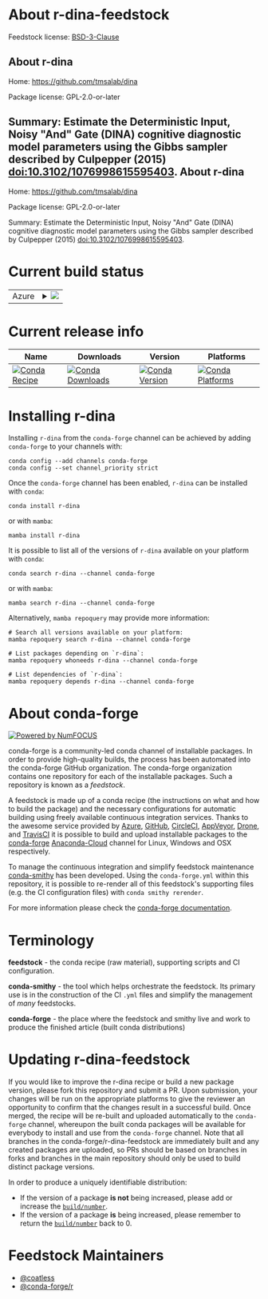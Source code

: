 About r-dina-feedstock
======================

Feedstock license: [BSD-3-Clause](https://github.com/conda-forge/r-dina-feedstock/blob/main/LICENSE.txt)

About r-dina
------------

Home: https://github.com/tmsalab/dina

Package license: GPL-2.0-or-later

Summary: Estimate the Deterministic Input, Noisy "And" Gate (DINA) cognitive diagnostic model parameters using the Gibbs sampler described by Culpepper (2015) <doi:10.3102/1076998615595403>.
About r-dina
------------

Home: https://github.com/tmsalab/dina

Package license: GPL-2.0-or-later

Summary: Estimate the Deterministic Input, Noisy "And" Gate (DINA) cognitive diagnostic model parameters using the Gibbs sampler described by Culpepper (2015) <doi:10.3102/1076998615595403>.

Current build status
====================


<table>
    
  <tr>
    <td>Azure</td>
    <td>
      <details>
        <summary>
          <a href="https://dev.azure.com/conda-forge/feedstock-builds/_build/latest?definitionId=11599&branchName=main">
            <img src="https://dev.azure.com/conda-forge/feedstock-builds/_apis/build/status/r-dina-feedstock?branchName=main">
          </a>
        </summary>
        <table>
          <thead><tr><th>Variant</th><th>Status</th></tr></thead>
          <tbody><tr>
              <td>linux_64_r_base4.2</td>
              <td>
                <a href="https://dev.azure.com/conda-forge/feedstock-builds/_build/latest?definitionId=11599&branchName=main">
                  <img src="https://dev.azure.com/conda-forge/feedstock-builds/_apis/build/status/r-dina-feedstock?branchName=main&jobName=linux&configuration=linux%20linux_64_r_base4.2" alt="variant">
                </a>
              </td>
            </tr><tr>
              <td>linux_64_r_base4.3</td>
              <td>
                <a href="https://dev.azure.com/conda-forge/feedstock-builds/_build/latest?definitionId=11599&branchName=main">
                  <img src="https://dev.azure.com/conda-forge/feedstock-builds/_apis/build/status/r-dina-feedstock?branchName=main&jobName=linux&configuration=linux%20linux_64_r_base4.3" alt="variant">
                </a>
              </td>
            </tr><tr>
              <td>osx_64_r_base4.2</td>
              <td>
                <a href="https://dev.azure.com/conda-forge/feedstock-builds/_build/latest?definitionId=11599&branchName=main">
                  <img src="https://dev.azure.com/conda-forge/feedstock-builds/_apis/build/status/r-dina-feedstock?branchName=main&jobName=osx&configuration=osx%20osx_64_r_base4.2" alt="variant">
                </a>
              </td>
            </tr><tr>
              <td>osx_64_r_base4.3</td>
              <td>
                <a href="https://dev.azure.com/conda-forge/feedstock-builds/_build/latest?definitionId=11599&branchName=main">
                  <img src="https://dev.azure.com/conda-forge/feedstock-builds/_apis/build/status/r-dina-feedstock?branchName=main&jobName=osx&configuration=osx%20osx_64_r_base4.3" alt="variant">
                </a>
              </td>
            </tr><tr>
              <td>win_64</td>
              <td>
                <a href="https://dev.azure.com/conda-forge/feedstock-builds/_build/latest?definitionId=11599&branchName=main">
                  <img src="https://dev.azure.com/conda-forge/feedstock-builds/_apis/build/status/r-dina-feedstock?branchName=main&jobName=win&configuration=win%20win_64_" alt="variant">
                </a>
              </td>
            </tr>
          </tbody>
        </table>
      </details>
    </td>
  </tr>
</table>

Current release info
====================

| Name | Downloads | Version | Platforms |
| --- | --- | --- | --- |
| [![Conda Recipe](https://img.shields.io/badge/recipe-r--dina-green.svg)](https://anaconda.org/conda-forge/r-dina) | [![Conda Downloads](https://img.shields.io/conda/dn/conda-forge/r-dina.svg)](https://anaconda.org/conda-forge/r-dina) | [![Conda Version](https://img.shields.io/conda/vn/conda-forge/r-dina.svg)](https://anaconda.org/conda-forge/r-dina) | [![Conda Platforms](https://img.shields.io/conda/pn/conda-forge/r-dina.svg)](https://anaconda.org/conda-forge/r-dina) |

Installing r-dina
=================

Installing `r-dina` from the `conda-forge` channel can be achieved by adding `conda-forge` to your channels with:

```
conda config --add channels conda-forge
conda config --set channel_priority strict
```

Once the `conda-forge` channel has been enabled, `r-dina` can be installed with `conda`:

```
conda install r-dina
```

or with `mamba`:

```
mamba install r-dina
```

It is possible to list all of the versions of `r-dina` available on your platform with `conda`:

```
conda search r-dina --channel conda-forge
```

or with `mamba`:

```
mamba search r-dina --channel conda-forge
```

Alternatively, `mamba repoquery` may provide more information:

```
# Search all versions available on your platform:
mamba repoquery search r-dina --channel conda-forge

# List packages depending on `r-dina`:
mamba repoquery whoneeds r-dina --channel conda-forge

# List dependencies of `r-dina`:
mamba repoquery depends r-dina --channel conda-forge
```


About conda-forge
=================

[![Powered by
NumFOCUS](https://img.shields.io/badge/powered%20by-NumFOCUS-orange.svg?style=flat&colorA=E1523D&colorB=007D8A)](https://numfocus.org)

conda-forge is a community-led conda channel of installable packages.
In order to provide high-quality builds, the process has been automated into the
conda-forge GitHub organization. The conda-forge organization contains one repository
for each of the installable packages. Such a repository is known as a *feedstock*.

A feedstock is made up of a conda recipe (the instructions on what and how to build
the package) and the necessary configurations for automatic building using freely
available continuous integration services. Thanks to the awesome service provided by
[Azure](https://azure.microsoft.com/en-us/services/devops/), [GitHub](https://github.com/),
[CircleCI](https://circleci.com/), [AppVeyor](https://www.appveyor.com/),
[Drone](https://cloud.drone.io/welcome), and [TravisCI](https://travis-ci.com/)
it is possible to build and upload installable packages to the
[conda-forge](https://anaconda.org/conda-forge) [Anaconda-Cloud](https://anaconda.org/)
channel for Linux, Windows and OSX respectively.

To manage the continuous integration and simplify feedstock maintenance
[conda-smithy](https://github.com/conda-forge/conda-smithy) has been developed.
Using the ``conda-forge.yml`` within this repository, it is possible to re-render all of
this feedstock's supporting files (e.g. the CI configuration files) with ``conda smithy rerender``.

For more information please check the [conda-forge documentation](https://conda-forge.org/docs/).

Terminology
===========

**feedstock** - the conda recipe (raw material), supporting scripts and CI configuration.

**conda-smithy** - the tool which helps orchestrate the feedstock.
                   Its primary use is in the construction of the CI ``.yml`` files
                   and simplify the management of *many* feedstocks.

**conda-forge** - the place where the feedstock and smithy live and work to
                  produce the finished article (built conda distributions)


Updating r-dina-feedstock
=========================

If you would like to improve the r-dina recipe or build a new
package version, please fork this repository and submit a PR. Upon submission,
your changes will be run on the appropriate platforms to give the reviewer an
opportunity to confirm that the changes result in a successful build. Once
merged, the recipe will be re-built and uploaded automatically to the
`conda-forge` channel, whereupon the built conda packages will be available for
everybody to install and use from the `conda-forge` channel.
Note that all branches in the conda-forge/r-dina-feedstock are
immediately built and any created packages are uploaded, so PRs should be based
on branches in forks and branches in the main repository should only be used to
build distinct package versions.

In order to produce a uniquely identifiable distribution:
 * If the version of a package **is not** being increased, please add or increase
   the [``build/number``](https://docs.conda.io/projects/conda-build/en/latest/resources/define-metadata.html#build-number-and-string).
 * If the version of a package **is** being increased, please remember to return
   the [``build/number``](https://docs.conda.io/projects/conda-build/en/latest/resources/define-metadata.html#build-number-and-string)
   back to 0.

Feedstock Maintainers
=====================

* [@coatless](https://github.com/coatless/)
* [@conda-forge/r](https://github.com/conda-forge/r/)

